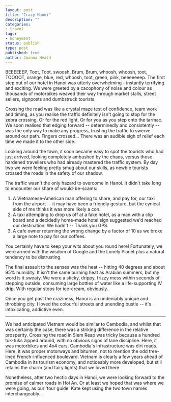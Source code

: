 ```yaml
---
layout: post
title: "Crazy Hanoi"
description: ""
categories:
- travel
tags:
- honeyment
status: publish
type: post
published: true
author: Joanna Heald
---
```


BEEEEEEP, Toot, Toot, swoosh, Brum, Brum, whoosh, whoosh, toot, TOOOOT, orange, blue, red, whoosh, toot, green, pink, beeeeeeep. The first step out of our hotel in Hanoi was utterly overwhelming - instantly terrifying and exciting. We were greeted by a cacophony of noise and colour as thousands of motorbikes weaved their way through market stalls, street sellers, signposts and dumbstruck tourists.

Crossing the road was like a crystal maze test of confidence, team work and timing, as you realise the traffic definitely isn't going to stop for the zebra crossing. Or for the red light. Or for you as you step onto the tarmac. We soon realised that edging forward -- determinedly and consistently -- was the only way to make any progress, trusting the traffic to swerve around our path. Fingers crossed... There was an audible sigh of relief each time we made it to the other side.

Looking around the town, it soon became easy to spot the tourists who had just arrived, looking completely ambushed by the chaos, versus those hardened travellers who had already mastered the traffic system. By day two we were feeling pretty smug about our skills, as newbie tourists crossed the roads in the safety of our shadow.

The traffic wasn't the only hazard to overcome in Hanoi. It didn't take long to encounter our share of would-be-scams:

1. A Vietnamese-American man offering to share, and pay for, our taxi from the airport -- it may have been a friendly gesture, but the cynical side of me thinks it was more likely a con.
2. A taxi attempting to drop us off at a fake hotel, as a man with a clip board and a decidedly home-made hotel sign suggested we'd reached our destination. We hadn't -- Thank you GPS.
3. A cafe owner returning the wrong change by a factor of 10 as we broke a large note to pay for our coffees.

You certainly have to keep your wits about you round here! Fortunately, we were armed with the wisdom of Google and the Lonely Planet plus a natural tendency to be distrusting.

The final assault to the senses was the heat -- hitting 40 degrees and about 95% humidity. It isn't the same burning heat as Arabian summers, but my word is it sweaty. We were a sticky, drippy, frizzy mess within seconds of stepping outside, consuming large bottles of water like a life-supporting IV drip. With regular stops for ice-cream, obviously.

Once you get past the craziness, Hanoi is an undeniably unique and throbbing city. I loved the colourful streets and unending bustle -- it's intoxicating, addictive even.

***

We had anticipated Vietnam would be similar to Cambodia, and whilst that was certainly the case, there was a striking difference in the relative prosperity. Crossing the road in Siem Reap was tricky because a hundred tuk-tuks zipped around, with no obvious signs of lane discipline. Here, it was motorbikes and 4x4 cars. Cambodia's infrastructure was dirt roads. Here, it was proper motorways and bitumen, not to mention the odd tree-lined French-influenced boulevard. Vietnam is clearly a few years ahead of Cambodia in its tourism economy, and noticeably more developed, but still retains the charm (and fairy lights) that we loved there.

Nonetheless, after two hectic days in Hanoi, we were looking forward to the promise of calmer roads in Hoi An. Or at least we hoped that was where we were going, as our 'tour guide' Kate kept using the two town names interchangeably...
